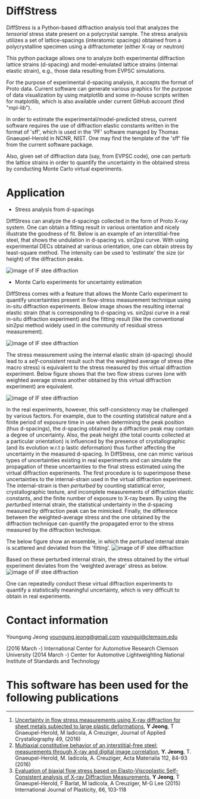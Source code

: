 DiffStress
==========
DiffStress is a Python-based diffraction analysis tool that
analyzes the *tensorial* stress state present on a polycrystal sample.
The stress analysis utilizes a set of lattice-spacings (interatomic
spacings) obtained from a polycrystalline specimen using a diffractometer
(either X-ray or neutron)


This python package allows one to analyze both experimental diffraction
lattice strains (d-spacing) and model-emulated lattice strains (internal
elastic strain), e.g., those data resulting from EVPSC simulations.


For the purpose of experimental d-spacing analysis, it accepts the format
of Proto data. Current software can generate various graphics for the
purpose of data visualization by using matplotlib and some in-house
scripts written for matplotlib, which is also available under current
GitHub account (find "mpl-lib").


In order to estimate the experimental/model-predicted stress, current
software requires the use of diffraction elastic constants written
in the format of 'sff', which is used in the 'PF' software managed by
Thomas Gnaeupel-Herold in NCNR, NIST. One may find the template of the
'sff' file from the current software package.


Also, given set of diffraction data (say, from EVPSC code), one can
perturb the lattice strains in order to quantify the uncertainty in the
obtained stress by conducting Monte Carlo virtual experiments.


Application
===========

- Stress analysis from d-spacings

DiffStress can analyze the d-spacings collected in the form of Proto X-ray system.
One can obtain a fitting result in various orientation and nicely illustrate the
goodness of fit. Below is an example of an interstitial-free steel, that shows the
undulation in d-spacing vs. sin2psi curve. With using experimental DECs obtained
at various orientation, one can obtain stress by least-square method.
The intensity can be used to 'estimate' the size (or height) of the diffraction peaks.


![image of IF stee diffraction](https://github.com/usnistgov/DiffStress/blob/dev/images/protoEx.png)


- Monte Carlo experiments for uncertainty estimation

DiffStress comes with a feature that allows the Monte Carlo experiment
to quantify uncertainties present in flow-stress measurement technique
using in-situ diffraction experiments. Below image shows the resulting
internal elastic strain (that is corresponding to d-spacing vs. sin2psi
curve in a real in-situ diffraction experiment) and the fitting result
(like the conventional sin2psi method widely used in the community of
residual stress measurement).


![image of IF stee diffraction](https://github.com/usnistgov/DiffStress/blob/dev/images/illu_1.png)



The stress measurement using the internal elastic strain (d-spacing)
should lead to a *self-consistent* result such that the weighted
average of stress (the macro stress) is equivalent to the stress
measured by this virtual diffraction experiment. Below figure shows that
the two flow stress curves (one with weighted average stress another
obtained by this virtual diffraction experiment) are equivalent.


![image of IF stee diffraction](https://github.com/usnistgov/DiffStress/blob/dev/images/illu_1f.png)


In the real experiments, however, this self-consistency may be
challenged by various factors. For example, due to the counting
statistical nature and a finite period of exposure time in use when
determining the peak position (thus d-spacings), the d-spacing obtained
by a diffraction peak may contain a degree of uncertainty. Also, the peak
height (the total counts collected at a particular orientation) is
influenced by the presence of crystallographic (and its evolution w.r.t p
lastic deformation) thus further affecting the uncertainty in the measured
d-spacing. In DiffStress, one can mimic various types of uncertainties
existing in real experiments and can simulate the propagation of these
uncertainties to the final stress estimated using the virtual diffraction
experiments. The first procedure is to superimpose these uncertainties
to the internal-strain used in the virtual diffraction experiment. The
internal-strain is then *perturbed* by counting statistical error,
crystallographic texture, and incomplete measurements of diffraction
elastic constants, and the finite number of exposure to X-ray beam. By
using the *perturbed* internal strain, the statistical undertainty in the
d-spacing measured by diffraction peak can be mimicked. Finally, the
difference between the weighted-average stress and the one obtained by
the diffraction technique can quantify the propagated error to the stress
measured by the diffraction technique.


The below figure show an ensemble, in which the *perturbed* internal
strain is scattered and deviated from the 'fitting'.
![image of IF stee diffraction](https://github.com/usnistgov/DiffStress/blob/dev/images/illu_2.png)


Based on these perturbed internal strain, the stress obtained by the
virtual experiment deviates from the 'weighted average' stress as below.
![image of IF stee diffraction](https://github.com/usnistgov/DiffStress/blob/dev/images/illu_2f.png)


One can repeatedly conduct these virtual diffraction experiments to quantify
a statistically meaningful uncertainty, which is very difficult to obtain
in real experiments.


Contact information
===================

Youngung Jeong
youngung.jeong@gmail.com
younguj@clemson.edu

(2016 March -)
International Center for Automotive Research
Clemson University
(2014 March -)
Center for Automotive Lightweighting
National Institute of Standards and Technology


This software has been used for the following publications
==========================================================
------------------------------------------------------------------------
1. [Uncertainty in flow stress measurements using X-ray diffraction for sheet metals subjected to large plastic deformations](https://doi.org/10.1107/S1600576716013662),
 **Y Jeong**, T Gnaeupel-Herold, M Iadicola, A Creuziger, Journal of Applied Crystallography 49, (2016)
2. [Multiaxial constitutive behavior of an interstitial-free steel: measurements through X-ray and digital image correlation](http://dx.doi.org/10.1016/j.actamat.2016.04.013),
 **Y. Jeong**, T. Gnaeupel-Herold, M. Iadicola, A. Creuziger, Acta Materialia 112, 84-93 (2016)
3. [Evaluation of biaxial flow stress based on Elasto-Viscoplastic Self-Consistent analysis of X-ray Diffraction Measurements](http://dx.doi.org/10.1016/j.ijplas.2014.06.009),
 **Y Jeong**, T Gnaeupel-Herold, F Barlat, M Iadicola, A Creuziger, M-G Lee (2015) International Journal of Plasticity, 66, 103-118
